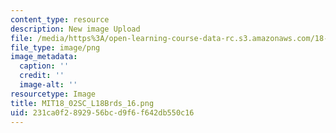```yaml
---
content_type: resource
description: New image Upload
file: /media/https%3A/open-learning-course-data-rc.s3.amazonaws.com/18-02sc-multivariable-calculus-fall-2010/231ca0f2892956bcd9f6f642db550c16_MIT18_02SC_L18Brds_16.png
file_type: image/png
image_metadata:
  caption: ''
  credit: ''
  image-alt: ''
resourcetype: Image
title: MIT18_02SC_L18Brds_16.png
uid: 231ca0f2-8929-56bc-d9f6-f642db550c16
---
```

